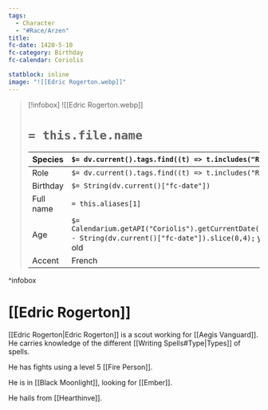 ```yaml
---
tags:
  - Character
  - "#Race/Arzen"
title: 
fc-date: 1420-5-10
fc-category: Birthday
fc-calendar: Coriolis

statblock: inline
image: "![[Edric Rogerton.webp]]"
---
```

> [!infobox]
> ![[Edric Rogerton.webp]]
> # `= this.file.name`
> | Species | `$= dv.current().tags.find((t) => t.includes("Race"))` |
> | ---- | ---- |
> | Role | `$= dv.current().tags.find((t) => t.includes("Role"))` |
> | Birthday | `$= String(dv.current()["fc-date"])` |
> | Full name | `= this.aliases[1]`|
> | Age | `$= Calendarium.getAPI("Coriolis").getCurrentDate().year - String(dv.current()["fc-date"]).slice(0,4);` years old|
> | Accent | French |
^infobox
# [[Edric Rogerton]]
[[Edric Rogerton|Edric Rogerton]] is a scout working for [[Aegis Vanguard]]. He carries knowledge of the different [[Writing Spells#Type|Types]] of spells.

He has fights using a level 5 [[Fire Person]].

He is in [[Black Moonlight]], looking for [[Ember]].

He hails from [[Hearthinve]].
